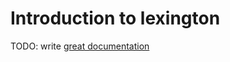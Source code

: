 # Introduction to lexington

TODO: write [great documentation](http://jacobian.org/writing/great-documentation/what-to-write/)
